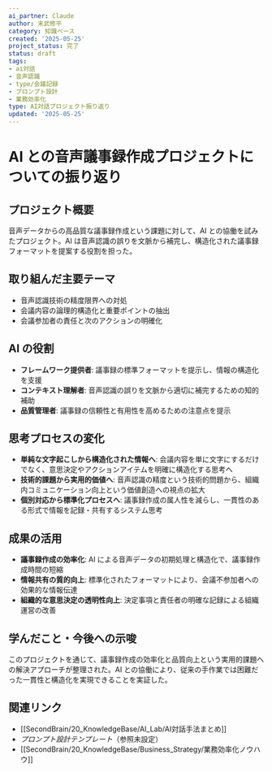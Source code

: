 ```yaml
---
ai_partner: Claude
author: 末武修平
category: 知識ベース
created: '2025-05-25'
project_status: 完了
status: draft
tags:
- ai対話
- 音声認識
- type/会議記録
- プロンプト設計
- 業務効率化
type: AI対話プロジェクト振り返り
updated: '2025-05-25'
---
```


# AI との音声議事録作成プロジェクトについての振り返り

## プロジェクト概要

音声データからの高品質な議事録作成という課題に対して、AI との協働を試みたプロジェクト。AI は音声認識の誤りを文脈から補完し、構造化された議事録フォーマットを提案する役割を担った。

## 取り組んだ主要テーマ

- 音声認識技術の精度限界への対処
- 会議内容の論理的構造化と重要ポイントの抽出
- 会議参加者の責任と次のアクションの明確化

## AI の役割

- **フレームワーク提供者**: 議事録の標準フォーマットを提示し、情報の構造化を支援
- **コンテキスト理解者**: 音声認識の誤りを文脈から適切に補完するための知的補助
- **品質管理者**: 議事録の信頼性と有用性を高めるための注意点を提示

## 思考プロセスの変化

- **単純な文字起こしから構造化された情報へ**: 会議内容を単に文字にするだけでなく、意思決定やアクションアイテムを明確に構造化する思考へ
- **技術的課題から実用的価値へ**: 音声認識の精度という技術的問題から、組織内コミュニケーション向上という価値創造への視点の拡大
- **個別対応から標準化プロセスへ**: 議事録作成の属人性を減らし、一貫性のある形式で情報を記録・共有するシステム思考

## 成果の活用

- **議事録作成の効率化**: AI による音声データの初期処理と構造化で、議事録作成時間の短縮
- **情報共有の質的向上**: 標準化されたフォーマットにより、会議不参加者への効果的な情報伝達
- **組織的な意思決定の透明性向上**: 決定事項と責任者の明確な記録による組織運営の改善

## 学んだこと・今後への示唆

このプロジェクトを通じて、議事録作成の効率化と品質向上という実用的課題への解決アプローチが整理された。AI との協働により、従来の手作業では困難だった一貫性と構造化を実現できることを実証した。

## 関連リンク

- [[SecondBrain/20_KnowledgeBase/AI_Lab/AI対話手法まとめ]]
- *プロンプト設計テンプレート*（参照未設定）
- [[SecondBrain/20_KnowledgeBase/Business_Strategy/業務効率化ノウハウ]]

